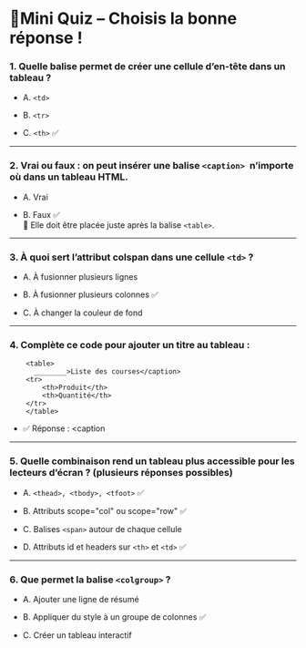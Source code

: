 # 🧠Mini Quiz – Choisis la bonne réponse !

### 1. Quelle balise permet de créer une cellule d’en-tête dans un tableau ?

* A. `<td>`

* B. `<tr>`

* C. `<th>` ✅

---

### 2. Vrai ou faux : on peut insérer une balise `<caption> `n’importe où dans un tableau HTML.

* A. Vrai

* B. Faux ✅  
📌 Elle doit être placée juste après la balise `<table>`.

---

### 3. À quoi sert l’attribut colspan dans une cellule `<td>` ?

* A. À fusionner plusieurs lignes

* B. À fusionner plusieurs colonnes ✅

* C. À changer la couleur de fond

---

### 4. Complète ce code pour ajouter un titre au tableau :

        <table>
          ________>Liste des courses</caption>
        <tr>
            <th>Produit</th>
            <th>Quantité</th>
        </tr>
        </table>

* ✅ Réponse : <caption
---

### 5. Quelle combinaison rend un tableau plus accessible pour les lecteurs d’écran ? (plusieurs réponses possibles)

* A. `<thead>, <tbody>, <tfoot>` ✅

* B. Attributs scope="col" ou scope="row" ✅

* C. Balises `<span>` autour de chaque cellule

* D. Attributs id et headers sur `<th>` et `<td>` ✅

---

### 6. Que permet la balise `<colgroup>` ?

* A. Ajouter une ligne de résumé

* B. Appliquer du style à un groupe de colonnes ✅

* C. Créer un tableau interactif